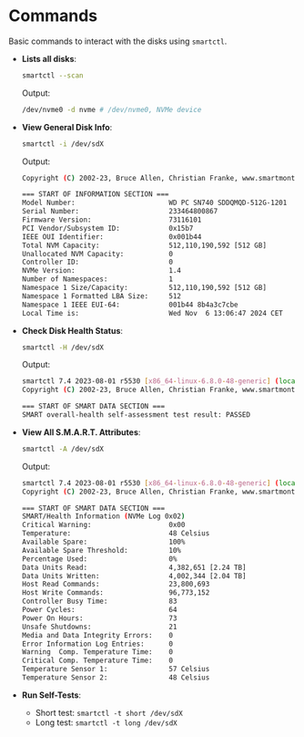 # Commands #

Basic commands to interact with the disks using `smartctl`.

- **Lists all disks**:

    ```bash
    smartctl --scan
    ```

    Output:

    ```bash
    /dev/nvme0 -d nvme # /dev/nvme0, NVMe device
    ```

- **View General Disk Info**:

    ```bash
    smartctl -i /dev/sdX
    ```
    Output:

    ```bash
    Copyright (C) 2002-23, Bruce Allen, Christian Franke, www.smartmontools.org

    === START OF INFORMATION SECTION ===
    Model Number:                       WD PC SN740 SDDQMQD-512G-1201
    Serial Number:                      233464800867
    Firmware Version:                   73116101
    PCI Vendor/Subsystem ID:            0x15b7
    IEEE OUI Identifier:                0x001b44
    Total NVM Capacity:                 512,110,190,592 [512 GB]
    Unallocated NVM Capacity:           0
    Controller ID:                      0
    NVMe Version:                       1.4
    Number of Namespaces:               1
    Namespace 1 Size/Capacity:          512,110,190,592 [512 GB]
    Namespace 1 Formatted LBA Size:     512
    Namespace 1 IEEE EUI-64:            001b44 8b4a3c7cbe
    Local Time is:                      Wed Nov  6 13:06:47 2024 CET


    ```

- **Check Disk Health Status**:

    ```bash
    smartctl -H /dev/sdX
    ```
    Output:

    ```bash
    smartctl 7.4 2023-08-01 r5530 [x86_64-linux-6.8.0-48-generic] (local build)
    Copyright (C) 2002-23, Bruce Allen, Christian Franke, www.smartmontools.org

    === START OF SMART DATA SECTION ===
    SMART overall-health self-assessment test result: PASSED

    ```

- **View All S.M.A.R.T. Attributes**:

    ```bash
    smartctl -A /dev/sdX
    ```

    Output:

    ```bash
    smartctl 7.4 2023-08-01 r5530 [x86_64-linux-6.8.0-48-generic] (local build)
    Copyright (C) 2002-23, Bruce Allen, Christian Franke, www.smartmontools.org

    === START OF SMART DATA SECTION ===
    SMART/Health Information (NVMe Log 0x02)
    Critical Warning:                   0x00
    Temperature:                        48 Celsius
    Available Spare:                    100%
    Available Spare Threshold:          10%
    Percentage Used:                    0%
    Data Units Read:                    4,382,651 [2.24 TB]
    Data Units Written:                 4,002,344 [2.04 TB]
    Host Read Commands:                 23,800,693
    Host Write Commands:                96,773,152
    Controller Busy Time:               83
    Power Cycles:                       64
    Power On Hours:                     73
    Unsafe Shutdowns:                   21
    Media and Data Integrity Errors:    0
    Error Information Log Entries:      0
    Warning  Comp. Temperature Time:    0
    Critical Comp. Temperature Time:    0
    Temperature Sensor 1:               57 Celsius
    Temperature Sensor 2:               48 Celsius
    ```

- **Run Self-Tests**:
  - Short test: `smartctl -t short /dev/sdX`
  - Long test: `smartctl -t long /dev/sdX`
